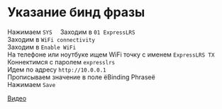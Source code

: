 # Указание бинд фразы
Нажимаем `SYS  `
Заходим в `01 ExpressLRS`  
Заходим в `WiFi connectivity`  
Заходим в `Enable WiFi`  
На телефоне или ноутбуке ищем WiFi точку с именем `ExpressLRS TX`   
Коннектимся с паролем `expresslrs`  
Идем по адресу `http://10.0.0.1`  
Прописываем значение в поле ёBinding Phraseё  
Нажимаем `Save`  

[Видео](SetBindPhraseOverWiFi.mp4)

